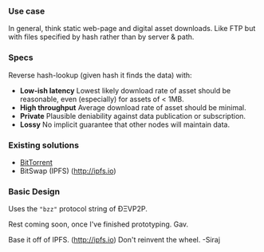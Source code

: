 ### Use case

In general, think static web-page and digital asset downloads. Like FTP but with files specified by hash rather than by server & path.

### Specs

Reverse hash-lookup (given hash it finds the data) with:

* **Low-ish latency** Lowest likely download rate of asset should be reasonable, even (especially) for assets of < 1MB.
* **High throughput** Average download rate of asset should be minimal.
* **Private** Plausible deniability against data publication or subscription.
* **Lossy** No implicit guarantee that other nodes will maintain data.

### Existing solutions

* [BitTorrent](http://www.bittorrent.org/beps/bep_0005.html)
* BitSwap (IPFS) (http://ipfs.io)

### Basic Design

Uses the `"bzz"` protocol string of ÐΞVP2P.

Rest coming soon, once I've finished prototyping. Gav.


Base it off of IPFS. (http://ipfs.io) Don't reinvent the wheel. -Siraj